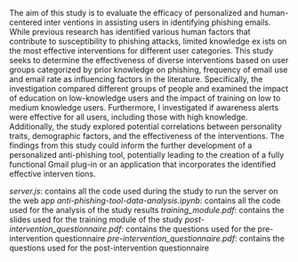   The aim of this study is to evaluate the efficacy of personalized and human-centered inter
ventions in assisting users in identifying phishing emails. While previous research has identified
various human factors that contribute to susceptibility to phishing attacks, limited knowledge ex
ists on the most effective interventions for different user categories. This study seeks to determine
the effectiveness of diverse interventions based on user groups categorized by prior knowledge on
phishing, frequency of email use and email rate as influencing factors in the literature. Specifically,
the investigation compared different groups of people and examined the impact of education on
low-knowledge users and the impact of training on low to medium knowledge users. Furthermore,
I investigated if awareness alerts were effective for all users, including those with high knowledge.
Additionally, the study explored potential correlations between personality traits, demographic
factors, and the effectiveness of the interventions. The findings from this study could inform the
further development of a personalized anti-phishing tool, potentially leading to the creation of a
fully functional Gmail plug-in or an application that incorporates the identified effective interven
tions.

*server.js*: contains all the code used during the study to run the server on the web app 
*anti-phishing-tool-data-analysis.ipynb*: contains all the code used for the analysis of the study results
*training_module.pdf*: contains the slides used for the training module of the study
*post-intervention_questionnaire.pdf*: contains the questions used for the pre-intervention questionnaire
*pre-intervention_questionnaire.pdf*: contains the questions used for the post-intervention questionnaire

